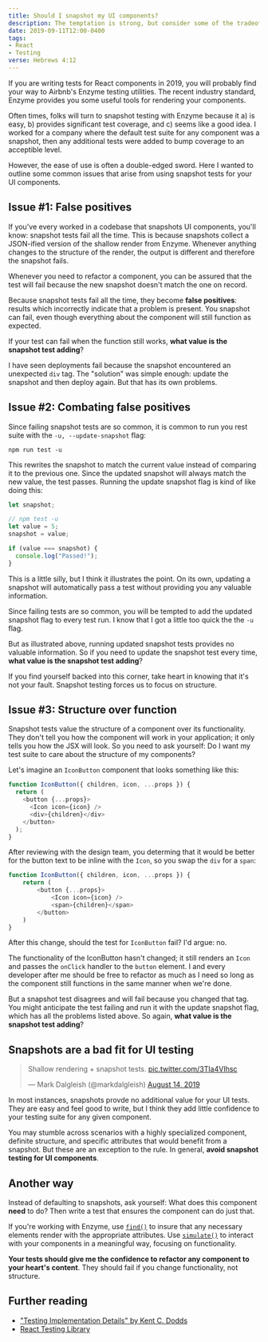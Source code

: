 ```yaml
---
title: Should I snapshot my UI components?
description: The temptation is strong, but consider some of the tradeoffs.
date: 2019-09-11T12:00-0400
tags:
- React
- Testing
verse: Hebrews 4:12
---
```


If you are writing tests for React components in 2019, you will probably find your way to Airbnb's Enzyme testing utilities. The recent industry standard, Enzyme provides you some useful tools for rendering your components.

Often times, folks will turn to snapshot testing with Enzyme because it a) is easy, b) provides significant test coverage, and c) seems like a good idea. I worked for a company where the default test suite for any component was a snapshot, then any additional tests were added to bump coverage to an acceptible level.

However, the ease of use is often a double-edged sword. Here I wanted to outline some common issues that arise from using snapshot tests for your UI components.

## Issue #1: False positives

If you've every worked in a codebase that snapshots UI components, you'll know: snapshot tests fail all the time. This is because snapshots collect a JSON-ified version of the shallow render from Enzyme. Whenever anything changes to the structure of the render, the output is different and therefore the snapshot fails.

Whenever you need to refactor a component, you can be assured that the test will fail because the new snapshot doesn't match the one on record.

Because snapshot tests fail all the time, they become **false positives**: results which incorrectly indicate that a problem is present. You snapshot can fail, even though everything about the component will still function as expected.

If your test can fail when the function still works, **what value is the snapshot test adding**?

I have seen deployments fail because the snapshot encountered an unexpected `div` tag. The "solution" was simple enough: update the snapshot and then deploy again. But that has its own problems.

## Issue #2: Combating false positives

Since failing snapshot tests are so common, it is common to run you rest suite with the `-u, --update-snapshot` flag:

```
npm run test -u
```

This rewrites the snapshot to match the current value instead of comparing it to the previous one. Since the updated snapshot will always match the new value, the test passes. Running the update snapshot flag is kind of like doing this:

```js
let snapshot;

// npm test -u
let value = 5;
snapshot = value;

if (value === snapshot) {
  console.log("Passed!");
}
```

This is a little silly, but I think it illustrates the point. On its own, updating a snapshot will automatically pass a test without providing you any valuable information.

Since failing tests are so common, you will be tempted to add the updated snapshot flag to every test run. I know that I got a little too quick the the `-u` flag.

But as illustrated above, running updated snapshot tests provides no valuable information. So if you need to update the snapshot test every time, **what value is the snapshot test adding**?

If you find yourself backed into this corner, take heart in knowing that it's not your fault. Snapshot testing forces us to focus on structure.

## Issue #3: Structure over function

Snapshot tests value the structure of a component over its functionality. They don't tell you how the component will work in your application; it only tells you how the JSX will look. So you need to ask yourself: Do I want my test suite to care about the structure of my components?

Let's imagine an `IconButton` component that looks something like this:

```js
function IconButton({ children, icon, ...props }) {
  return (
    <button {...props}>
      <Icon icon={icon} />
      <div>{children}</div>
    </button>
  );
}
```

After reviewing with the design team, you determing that it would be better for the button text to be inline with the `Icon`, so you swap the `div` for a `span`:

<!-- ```js/4 -->
```js
function IconButton({ children, icon, ...props }) {
    return (
        <button {...props}>
            <Icon icon={icon} />
            <span>{children}</span>
        </button>
    )
}
```

After this change, should the test for `IconButton` fail? I'd argue: no.

The functionality of the IconButton hasn't changed; it still renders an `Icon` and passes the `onClick` handler to the `button` element. I and every developer after me should be free to refactor as much as I need so long as the component still functions in the same manner when we're done.

But a snapshot test disagrees and will fail because you changed that tag. You might anticipate the test failing and run it with the update snapshot flag, which has all the problems listed above. So again, **what value is the snapshot test adding**?

## Snapshots are a bad fit for UI testing

<blockquote class="twitter-tweet"><p lang="en" dir="ltr">Shallow rendering + snapshot tests. <a href="https://t.co/3TIa4VIhsc">pic.twitter.com/3TIa4VIhsc</a></p>&mdash; Mark Dalgleish (@markdalgleish) <a href="https://twitter.com/markdalgleish/status/1161616241531863045?ref_src=twsrc%5Etfw">August 14, 2019</a></blockquote> <script async src="https://platform.twitter.com/widgets.js" charset="utf-8"></script>

In most instances, snapshots provde no additional value for your UI tests. They are easy and feel good to write, but I think they add little confidence to your testing suite for any given component.

You may stumble across scenarios with a highly specialized component, definite structure, and specific attributes that would benefit from a snapshot. But these are an exception to the rule. In general, **avoid snapshot testing for UI components**.

## Another way

Instead of defaulting to snapshots, ask yourself: What does this component **need** to do? Then write a test that ensures the component can do just that.

If you're working with Enzyme, use [`find()`](https://airbnb.io/enzyme/docs/api/ReactWrapper/find.html) to insure that any necessary elements render with the appropriate attributes. Use [`simulate()`](https://airbnb.io/enzyme/docs/api/ReactWrapper/simulate.html) to interact with your components in a meaningful way, focusing on functionality.

**Your tests should give me the confidence to refactor any component to your heart's content**. They should fail if you change functionality, not structure.

## Further reading

- ["Testing Implementation Details" by Kent C. Dodds](https://kentcdodds.com/blog/testing-implementation-details)
- [React Testing Library](https://testing-library.com/docs/react-testing-library/intro)
